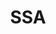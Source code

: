 ---
# This topic lives at
# https://digital.gov/topics/ssa

# Topic Title
title: "SSA"

# description — keep it short and clear
# summary: ""

# Weight
weight: 1

# For more information on managing topics,
# see https://github.com/GSA/digitalgov.gov/wiki/topics
---